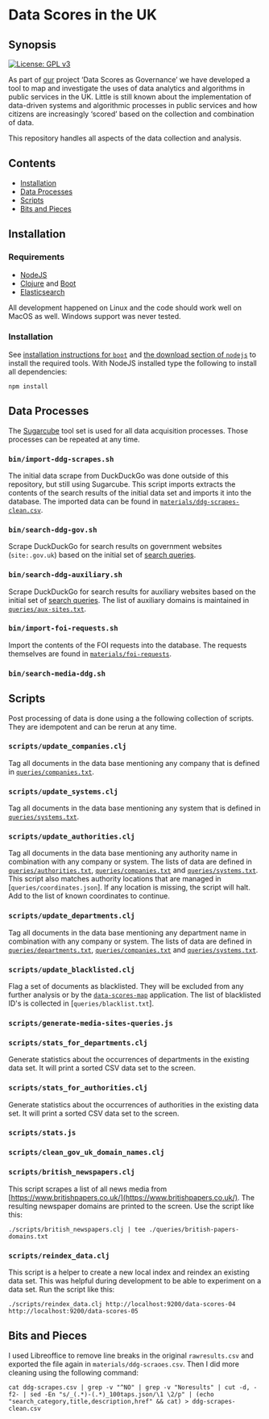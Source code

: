 # Data Scores in the UK

## Synopsis

[![License: GPL v3](https://img.shields.io/badge/License-GPL%20v3-blue.svg)](https://www.gnu.org/licenses/gpl-3.0)

As part of [our](https://datajusticelab.org/) project ‘Data Scores as
Governance’ we have developed a tool to map and investigate the uses of data
analytics and algorithms in public services in the UK. Little is still known
about the implementation of data-driven systems and algorithmic processes in
public services and how citizens are increasingly ‘scored’ based on the
collection and combination of data.

This repository handles all aspects of the data collection and analysis.

## Contents

- [Installation](#installation)
- [Data Processes](#data-processes)
- [Scripts](#scripts)
- [Bits and Pieces](#bits-and-pieces)

## Installation

### Requirements

- [NodeJS](https://nodejs.org/)
- [Clojure](https://clojure.org) and [Boot](https://github.com/boot-clj/boot)
- [Elasticsearch](https://www.elastic.co/guide/en/elasticsearch/reference/current/index.html)

All development happened on Linux and the code should work well on MacOS as
well. Windows support was never tested.

### Installation

See [installation instructions for `boot`](https://github.com/boot-clj/boot#install) and [the download section of `nodejs`](https://nodejs.org/en/download/) to install the required tools. With NodeJS installed type the following to install all dependencies:

```
npm install
```

## Data Processes

The [Sugarcube](https://gitlab.com/sugarcube/sugarcube) tool set is used for all data acquisition processes. Those processes can be repeated at any time.

### `bin/import-ddg-scrapes.sh`

The initial data scrape from DuckDuckGo was done outside of this repository, but still using Sugarcube. This script imports extracts the contents of the search results of the initial data set and imports it into the database. The imported data can be found in [`materials/ddg-scrapes-clean.csv`](materials/ddg-scrapes-clean.csv).

### `bin/search-ddg-gov.sh`

Scrape DuckDuckGo for search results on government websites (`site:.gov.uk`) based on the initial set of [search queries](queries/search-terms.txt).

### `bin/search-ddg-auxiliary.sh`

Scrape DuckDuckGo for search results for auxiliary websites based on the initial set of [search queries](queries/search-terms.txt). The list of auxiliary domains is maintained in [`queries/aux-sites.txt`](queries/aux-sites.txt).

### `bin/import-foi-requests.sh`

Import the contents of the FOI requests into the database. The requests themselves are found in [`materials/foi-requests`](materials/foi-requests).

### `bin/search-media-ddg.sh`

## Scripts

Post processing of data is done using a the following collection of scripts. They are idempotent and can be rerun at any time.

### `scripts/update_companies.clj`

Tag all documents in the data base mentioning any company that is defined in [`queries/companies.txt`](queries/companies.txt).

### `scripts/update_systems.clj`

Tag all documents in the data base mentioning any system that is defined in [`queries/systems.txt`](queries/systems.txt).

### `scripts/update_authorities.clj`

Tag all documents in the data base mentioning any authority name in combination with any company or system. The lists of data are defined in [`queries/authorities.txt`](queries/authorities.txt),  [`queries/companies.txt`](queries/companies.txt) and [`queries/systems.txt`](queries/systems.txt). This script also matches authority locations that are managed in [`queries/coordinates.json`]. If any location is missing, the script will halt. Add to the list of known coordinates to continue.

### `scripts/update_departments.clj`

Tag all documents in the data base mentioning any department name in combination with any company or system. The lists of data are defined in [`queries/departments.txt`](queries/departments.txt),  [`queries/companies.txt`](queries/companies.txt) and [`queries/systems.txt`](queries/systems.txt).

### `scripts/update_blacklisted.clj`

Flag a set of documents as blacklisted. They will be excluded from any further analysis or by the [`data-scores-map`](https://github.com/critocrito/data-scores-map) application. The list of blacklisted ID's is collected in [`queries/blacklist.txt`].

### `scripts/generate-media-sites-queries.js`

### `scripts/stats_for_departments.clj`

Generate statistics about the occurrences of departments in the existing data set. It will print a sorted CSV data set to the screen.

### `scripts/stats_for_authorities.clj`

Generate statistics about the occurrences of authorities in the existing data set. It will print a sorted CSV data set to the screen.

### `scripts/stats.js`

### `scripts/clean_gov_uk_domain_names.clj`

### `scripts/british_newspapers.clj`

This script scrapes a list of all news media from [https://www.britishpapers.co.uk/](https://www.britishpapers.co.uk/). The resulting newspaper domains are printed to the screen. Use the script like this:

```
./scripts/british_newspapers.clj | tee ./queries/british-papers-domains.txt
```

### `scripts/reindex_data.clj`

This script is a helper to create a new local index and reindex an existing data set. This was helpful during development to be able to experiment on a data set. Run the script like this:

```
./scripts/reindex_data.clj http://localhost:9200/data-scores-04 http://localhost:9200/data-scores-05
```

## Bits and Pieces

I used Libreoffice to remove line breaks in the original `rawresults.csv` and
exported the file again in `materials/ddg-scraoes.csv`. Then I did more
cleaning using the following command:

    cat ddg-scrapes.csv | grep -v "^NO" | grep -v "Noresults" | cut -d, -f2- | sed -En "s/_(.*)-(.*)_100taps.json/\1 \2/p" | (echo "search_category,title,description,href" && cat) > ddg-scrapes-clean.csv
